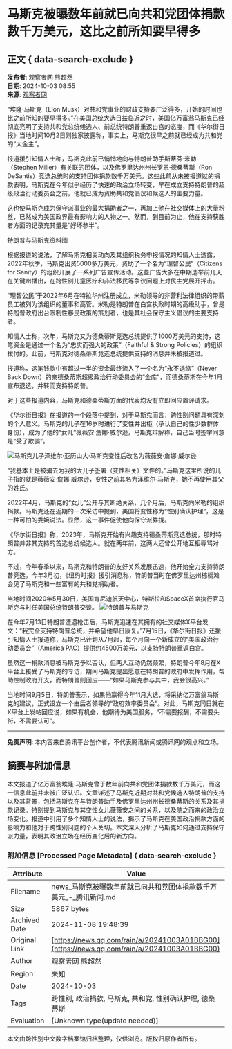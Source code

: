 # 马斯克被曝数年前就已向共和党团体捐款数千万美元，这比之前所知要早得多

## 正文 { data-search-exclude }


**发布者**: 观察者网 熊超然  
**日期**: 2024-10-03 08:55  
**来源**: [观察者网](https://news.qq.com/omn/author/8QMc13xd5IUZvz3c)

“埃隆·马斯克（Elon Musk）对共和党事业的财政支持要广泛得多，开始的时间也比之前所知的要早得多。”在美国总统大选日益临近之时，美国亿万富翁马斯克已经彻底亮明了支持共和党总统候选人、前总统特朗普重返白宫的态度，而《华尔街日报》当地时间10月2日则独家披露称，事实上，马斯克很早之前就已经成为共和党的“大金主”。

报道援引知情人士称，马斯克此前已悄悄地向与特朗普助手斯蒂芬·米勒（Stephen Miller）有关联的团体，以及佛罗里达州州长罗恩·德桑蒂斯（Ron DeSantis）竞选总统时的支持团体捐款数千万美元。这些此前从未被报道过的捐款表明，马斯克在今年似乎经历了快速的政治立场转变，早在成立支持特朗普的超级政治行动委员会之前，他就已成为资助共和党倡议和候选人的主要力量。

这也使马斯克成为保守派事业的最大捐助者之一，再加上他在社交媒体上的大量粉丝，已然成为美国政界最有影响力的人物之一。然而，到目前为止，他在支持获胜者方面的记录充其量是“好坏参半”。

特朗普与马斯克资料图

根据报道的说法，了解马斯克相关动向及其组织税务申报情况的知情人士透露，2022年秋季，马斯克出资5000多万美元，资助了一个名为“理智公民”（Citizens for Sanity）的组织开展了一系列广告宣传活动。这些广告大多在中期选举前几天在关键州播出，在跨性别儿童医疗和非法移民等争议问题上对民主党展开抨击。

“理智公民”于2022年6月在特拉华州注册成立，米勒领导的非营利法律组织的带薪员工被列为该组织的董事和高管。米勒是特朗普在白宫执政时期的高级助手，曾是特朗普政府出台限制性移民政策的策划者，也是其社会保守主义倡议的主要支持者。

知情人士称，次年，马斯克又为德桑蒂斯竞选总统提供了1000万美元的支持，这笔资金是通过一个名为“忠实而强大的政策”（Faithful & Strong Policies）的组织拨付的。此前，马斯克对德桑蒂斯竞选总统提供支持的消息并未被报道过。

报道称，这笔钱款中有超过一半的资金最终流入了一个名为“永不退缩”（Never Back Down）的亲德桑蒂斯超级政治行动委员会的“金库”，而德桑蒂斯在今年1月宣布退选，并转而支持特朗普。

对于这些报道内容，马斯克和德桑蒂斯方面的代表均没有立即回应置评请求。

《华尔街日报》在报道的一个段落中提到，对于马斯克而言，跨性别问题具有深刻的个人意义。马斯克的儿子在16岁时进行了变性并出柜（承认自己的性少数群体身份），成为了他的“女儿”薇薇安·詹娜·威尔逊，马斯克辩解称，自己当时签字同意是“受了欺骗”。

![马斯克儿子泽维尔·亚历山大·马斯克变性后改名为薇薇安·詹娜·威尔逊](https://inews.gtimg.com/newsapp_bt/0/1012205723968_6694/0)

“我基本上是被骗去为我的大儿子签署（变性相关）文件的。”马斯克这里所说的儿子指的就是薇薇安·詹娜·威尔逊，变性之前其名为泽维尔·马斯克，她不再使用其父的姓氏。

2022年4月，马斯克的“女儿”公开与其断绝关系，几个月后，马斯克向米勒的组织捐款。马斯克还在近期的一次采访中提到，美国将变性称为“性别确认护理”，这是一种可怕的委婉说法。显然，这一事件促使他向保守派靠拢。

《华尔街日报》称，2023年，马斯克开始有兴趣支持德桑蒂斯竞选总统，那时特朗普并非其支持的首选总统候选人。就在两年前，这两人还曾公开地互相辱骂对方。

不过，今年春季以来，马斯克和特朗普的友好关系发展迅速，他开始全力支持特朗普竞选。今年3月初，《纽约时报》援引消息称，特朗普当时在佛罗里达州棕榈滩会见了马斯克和一些富有的共和党捐助者。

当地时间2020年5月30日，美国肯尼迪航天中心，特斯拉和SpaceX首席执行官马斯克与时任美国总统特朗普交谈。 ![特朗普与马斯克](https://inews.gtimg.com/newsapp_bt/0/1012205723968_6694/0)

在今年7月13日特朗普遭遇枪击后，马斯克迅速在其拥有的社交媒体X平台发文：“我完全支持特朗普总统，并希望他早日康复。”7月15日，《华尔街日报》还援引知情人士报道称，马斯克已计划从7月起，每个月向一个新成立的“美国政治行动委员会”（America PAC）提供约4500万美元，以支持特朗普重返白宫。

虽然这一捐款消息被马斯克予以否认，但两人互动仍然频繁，特朗普今年8月在X平台上接受了马斯克的专访，期间马斯克提出愿意在特朗普的政府中发挥作用，帮助控制政府开支，而特朗普则回应——“如果马斯克参与其中，我会很高兴。”

当地时间9月5日，特朗普表示，如果他赢得今年11月大选，将采纳亿万富翁马斯克的建议，正式设立一个由后者领导的“政府效率委员会”。对此，马斯克同日就在X平台上发帖回应说，如果有机会，他期待为美国服务，“不需要报酬，不需要头衔，不需要认可”。

---

**免责声明**: 本内容来自腾讯平台创作者，不代表腾讯新闻或腾讯网的观点和立场。

## 摘要与附加信息

<!-- tcd_abstract -->
本文报道了亿万富翁埃隆·马斯克曾于数年前向共和党团体捐款数千万美元，而这一信息此前并未被广泛认识。文章详述了马斯克近期对共和党候选人特朗普的支持以及其背景，包括马斯克在与特朗普助手及佛罗里达州州长德桑蒂斯的关系及其捐款记录。特别提到马斯克与其变性女儿薇薇安之间的关系，以及随之而来的政治立场变化。报道中引用了多个知情人士的说法，揭示了马斯克在美国政治捐款方面的影响力和他对于跨性别问题的个人关切。本文深入分析了马斯克如何通过支持保守派力量，表明其政治立场在经历变化后的新方向。
<!-- tcd_abstract_end -->

### 附加信息 [Processed Page Metadata] { data-search-exclude }

| Attribute       | Value                                  |
|-----------------|----------------------------------------|
| Filename        | news_马斯克被曝数年前就已向共和党团体捐款数千万美元_-_腾讯新闻.md                             |
| Size            | 5867 bytes                           |
| Archived Date   | 2024-11-08 19:48:39                             |
| Original Link   | [https://news.qq.com/rain/a/20241003A01BBG00](https://news.qq.com/rain/a/20241003A01BBG00)                       |
| Author          | 观察者网 熊超然                               |
| Region          | 未知                               |
| Date            | 2024-10-03                                 |
| Tags            | 跨性别, 政治捐款, 马斯克, 共和党, 性别确认护理, 德桑蒂斯                                 |
| Evaluation            | [Unknown type(update needed)]                                 |
<!-- tcd_table_end -->

本文由跨性别中文数字档案馆归档整理，仅供浏览。版权归原作者所有。
